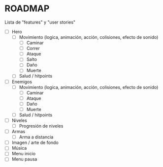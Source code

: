 # ROADMAP

Lista de "features" y "user stories"

- [ ] Hero
  - [ ] Movimiento (logica, animación, acción, colisiones, efecto de sonido)
    - [ ] Caminar
    - [ ] Correr
    - [ ] Ataque
    - [ ] Salto 
    - [ ] Daño
    - [ ] Muerte
  - [ ] Salud / hitpoints
- [ ] Enemigos
  - [ ] Movimiento (logica, animación, acción, colisiones, efecto de sonido)
    - [ ] Caminar
    - [ ] Ataque
    - [ ] Daño
    - [ ] Muerte
  - [ ] Salud / hitpoints
- [ ] Niveles
  - [ ] Progresión de niveles
- [ ] Armas
  - [ ] Arma a distancia
- [ ] Imagen / arte de fondo
- [ ] Música
- [ ] Menu inicio
- [ ] Menu pausa
